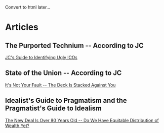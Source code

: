 Convert to html later...

# Articles

## The Purported Technium -- According to JC

[JC's Guide to Identifying Ugly ICOs](StagingArea/Articles/UglyICOs.md)

## State of the Union -- According to JC

[It's Not Your Fault -- The Deck Is Stacked Against You](StagingArea/Articles/TheDeckIsStacked.md)

## Idealist's Guide to Pragmatism and the Pragmatist's Guide to Idealism

[The New Deal Is Over 80 Years Old -- Do We Have Equitable Distribution of Wealth Yet?](StagingArea/Articles/OldNewDeal.md)
